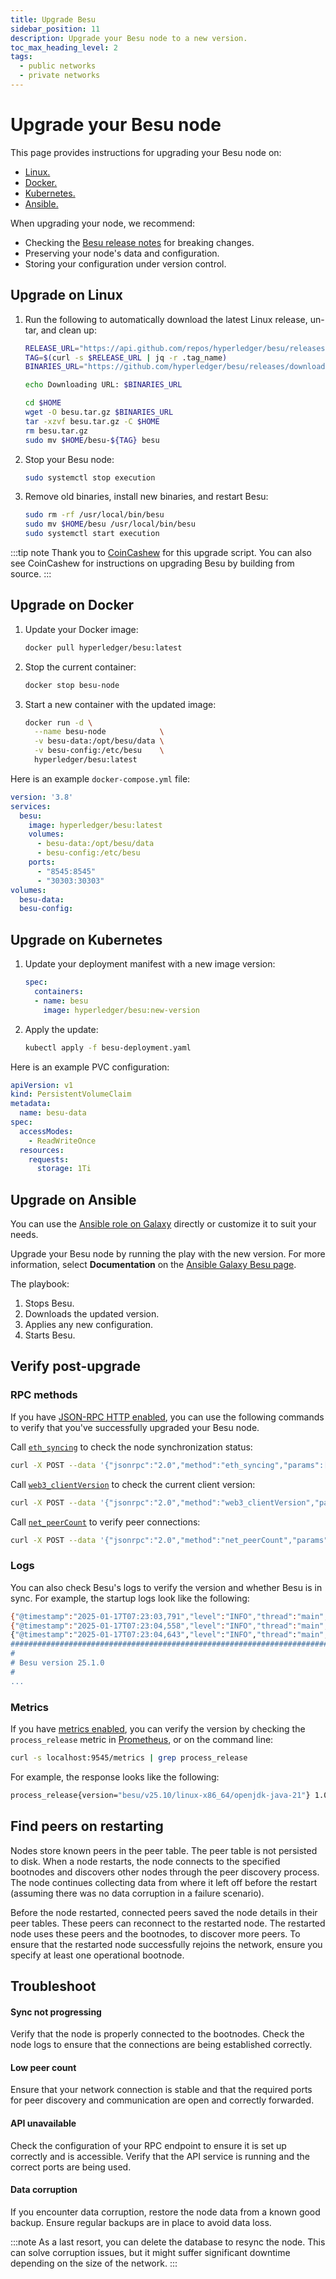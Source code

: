 ```yaml
---
title: Upgrade Besu
sidebar_position: 11
description: Upgrade your Besu node to a new version.
toc_max_heading_level: 2
tags:
  - public networks
  - private networks
---
```


# Upgrade your Besu node

This page provides instructions for upgrading your Besu node on:

- [Linux.](#upgrade-on-linux)
- [Docker.](#upgrade-on-docker)
- [Kubernetes.](#upgrade-on-kubernetes)
- [Ansible.](#upgrade-on-ansible)

When upgrading your node, we recommend:

- Checking the [Besu release notes](https://github.com/hyperledger/besu/releases) for breaking changes.
- Preserving your node's data and configuration.
- Storing your configuration under version control.

## Upgrade on Linux

1. Run the following to automatically download the latest Linux release, un-tar, and clean up:

    ```bash
    RELEASE_URL="https://api.github.com/repos/hyperledger/besu/releases/latest"
    TAG=$(curl -s $RELEASE_URL | jq -r .tag_name)
    BINARIES_URL="https://github.com/hyperledger/besu/releases/download/$TAG/besu-$TAG.tar.gz"
   
    echo Downloading URL: $BINARIES_URL
   
    cd $HOME
    wget -O besu.tar.gz $BINARIES_URL
    tar -xzvf besu.tar.gz -C $HOME
    rm besu.tar.gz
    sudo mv $HOME/besu-${TAG} besu
    ```
   
2. Stop your Besu node:

    ```bash
    sudo systemctl stop execution
    ```
   
3. Remove old binaries, install new binaries, and restart Besu:

    ```bash
    sudo rm -rf /usr/local/bin/besu
    sudo mv $HOME/besu /usr/local/bin/besu
    sudo systemctl start execution
    ```

:::tip note
Thank you to
[CoinCashew](https://www.coincashew.com/coins/overview-eth/guide-or-how-to-setup-a-validator-on-eth2-mainnet/part-ii-maintenance/updating-execution-client#besu)
for this upgrade script.
You can also see CoinCashew for instructions on upgrading Besu by building from source.
:::
 
## Upgrade on Docker

1. Update your Docker image:

    ```bash
    docker pull hyperledger/besu:latest
    ```

2. Stop the current container:

    ```bash
    docker stop besu-node
    ```

3. Start a new container with the updated image:

    ```bash
    docker run -d \
      --name besu-node            \
      -v besu-data:/opt/besu/data \
      -v besu-config:/etc/besu    \
      hyperledger/besu:latest
    ```

Here is an example `docker-compose.yml` file:

```yaml
version: '3.8'
services:
  besu:
    image: hyperledger/besu:latest
    volumes:
      - besu-data:/opt/besu/data
      - besu-config:/etc/besu
    ports:
      - "8545:8545"
      - "30303:30303"
volumes:
  besu-data:
  besu-config:
```

## Upgrade on Kubernetes

1. Update your deployment manifest with a new image version:

    ```yaml
    spec:
      containers:
      - name: besu
        image: hyperledger/besu:new-version
    ```

2. Apply the update:

    ```bash
    kubectl apply -f besu-deployment.yaml
    ```

Here is an example PVC configuration:

```yaml
apiVersion: v1
kind: PersistentVolumeClaim
metadata:
  name: besu-data
spec:
  accessModes:
    - ReadWriteOnce
  resources:
    requests:
      storage: 1Ti
```

## Upgrade on Ansible

You can use the [Ansible role on Galaxy](https://galaxy.ansible.com/ui/standalone/roles/consensys/hyperledger_besu/)
directly or customize it to suit your needs.

Upgrade your Besu node by running the play with the new version.
For more information, select **Documentation** on the [Ansible Galaxy Besu page](https://galaxy.ansible.com/ui/standalone/roles/consensys/hyperledger_besu/).

The playbook:

1. Stops Besu.
2. Downloads the updated version.
3. Applies any new configuration.
4. Starts Besu.

## Verify post-upgrade

### RPC methods

If you have [JSON-RPC HTTP enabled](../reference/cli/options.md#rpc-http-enabled),
you can use the following commands to verify that you've successfully upgraded your Besu node.

Call [`eth_syncing`](../reference/api/index.md#eth_syncing) to check the node synchronization status:

 ```bash
 curl -X POST --data '{"jsonrpc":"2.0","method":"eth_syncing","params":[],"id":1}' http://127.0.0.1:8545
 ```

Call [`web3_clientVersion`](../reference/api/index.md#web3_clientversion) to check the current client version:

```bash
curl -X POST --data '{"jsonrpc":"2.0","method":"web3_clientVersion","params":[],"id":1}' http://127.0.0.1:8545
```

Call [`net_peerCount`](../reference/api/index.md#net_peercount) to verify peer connections:

 ```bash
 curl -X POST --data '{"jsonrpc":"2.0","method":"net_peerCount","params":[],"id":1}' http://127.0.0.1:8545
 ```

### Logs

You can also check Besu's logs to verify the version and whether Besu is in sync.
For example, the startup logs look like the following:

```bash
{"@timestamp":"2025-01-17T07:23:03,791","level":"INFO","thread":"main","class":"Besu","message":"Starting Besu","throwable":""}
{"@timestamp":"2025-01-17T07:23:04,558","level":"INFO","thread":"main","class":"Besu","message":"Connecting to 0 static nodes.","throwable":""}
{"@timestamp":"2025-01-17T07:23:04,643","level":"INFO","thread":"main","class":"Besu","message":"
####################################################################################################
#                                                                                                  #
# Besu version 25.1.0                                                                #
#   
...                                                                                               #
```

### Metrics

If you have [metrics enabled](../reference/cli/options.md#metrics-enabled), you can verify the version by checking the
`process_release` metric in [Prometheus](monitor/metrics.md), or on the command line:

```bash
curl -s localhost:9545/metrics | grep process_release
```

For example, the response looks like the following:

```bash
process_release{version="besu/v25.10/linux-x86_64/openjdk-java-21"} 1.0
```

## Find peers on restarting

Nodes store known peers in the peer table.
The peer table is not persisted to disk.
When a node restarts, the node connects to the specified bootnodes and discovers other nodes through the peer discovery process.
The node continues collecting data from where it left off before the restart (assuming there was no data corruption in a failure scenario).

Before the node restarted, connected peers saved the node details in their peer tables.
These peers can reconnect to the restarted node.
The restarted node uses these peers and the bootnodes, to discover more peers.
To ensure that the restarted node successfully rejoins the network, ensure you specify at least one operational bootnode.

## Troubleshoot

#### Sync not progressing

Verify that the node is properly connected to the bootnodes.
Check the node logs to ensure that the connections are being established correctly.

#### Low peer count

Ensure that your network connection is stable and that the required ports for peer discovery and communication are open and correctly forwarded.

#### API unavailable

Check the configuration of your RPC endpoint to ensure it is set up correctly and is accessible. 
Verify that the API service is running and the correct ports are being used.

#### Data corruption

If you encounter data corruption, restore the node data from a known good backup.
Ensure regular backups are in place to avoid data loss.

:::note
As a last resort, you can delete the database to resync the node.
This can solve corruption issues, but it might suffer significant downtime depending on the size of the network.
:::
